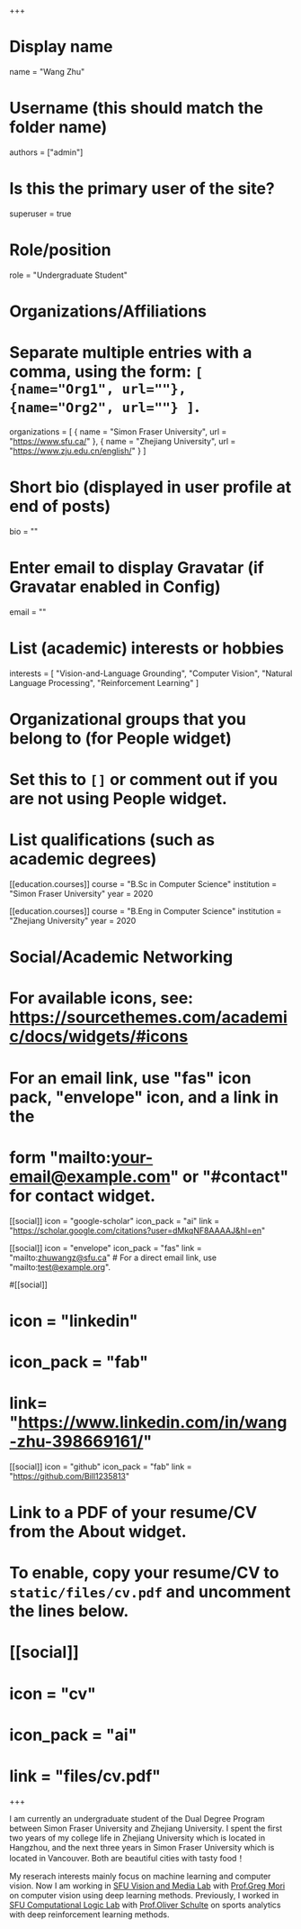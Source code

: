 +++
# Display name
name = "Wang Zhu"

# Username (this should match the folder name)
authors = ["admin"]

# Is this the primary user of the site?
superuser = true

# Role/position
role = "Undergraduate Student"

# Organizations/Affiliations
#   Separate multiple entries with a comma, using the form: `[ {name="Org1", url=""}, {name="Org2", url=""} ]`.
organizations = [ { name = "Simon Fraser University", url = "https://www.sfu.ca/" }, { name = "Zhejiang University", url = "https://www.zju.edu.cn/english/" } ]

# Short bio (displayed in user profile at end of posts)
bio = ""

# Enter email to display Gravatar (if Gravatar enabled in Config)
email = ""

# List (academic) interests or hobbies
interests = [
  "Vision-and-Language Grounding",
  "Computer Vision",
  "Natural Language Processing",
  "Reinforcement Learning"
]

# Organizational groups that you belong to (for People widget)
# Set this to `[]` or comment out if you are not using People widget.

# List qualifications (such as academic degrees)
[[education.courses]]
  course = "B.Sc in Computer Science"
  institution = "Simon Fraser University"
  year = 2020

[[education.courses]]
  course = "B.Eng in Computer Science"
  institution = "Zhejiang University"
  year = 2020


# Social/Academic Networking
# For available icons, see: https://sourcethemes.com/academic/docs/widgets/#icons
#   For an email link, use "fas" icon pack, "envelope" icon, and a link in the
#   form "mailto:your-email@example.com" or "#contact" for contact widget.

[[social]]
  icon = "google-scholar"
  icon_pack = "ai"
  link = "https://scholar.google.com/citations?user=dMkqNF8AAAAJ&hl=en"


[[social]]
  icon = "envelope"
  icon_pack = "fas"
  link = "mailto:zhuwangz@sfu.ca"  # For a direct email link, use "mailto:test@example.org".

#[[social]]
#  icon = "linkedin"
#  icon_pack = "fab"
#  link= "https://www.linkedin.com/in/wang-zhu-398669161/"

[[social]]
  icon = "github"
  icon_pack = "fab"
  link = "https://github.com/Bill1235813"
  
# Link to a PDF of your resume/CV from the About widget.
# To enable, copy your resume/CV to `static/files/cv.pdf` and uncomment the lines below.
# [[social]]
#   icon = "cv"
#   icon_pack = "ai"
#   link = "files/cv.pdf"

+++

I am currently an undergraduate student of the Dual Degree Program 
between Simon Fraser University and Zhejiang University. 
I spent the first two years of my college life in Zhejiang University which is located in Hangzhou, 
and the next three years in Simon Fraser University which is located in Vancouver. 
Both are beautiful cities with tasty food！

My reserach interests mainly focus on machine learning and computer vision. 
Now I am working in <a href="http://vml.cs.sfu.ca/" target="_blank">SFU Vision and Media Lab</a> 
with <a href="http://www.cs.sfu.ca/~mori/" target="_blank">Prof.Greg Mori</a> 
on computer vision using deep learning methods. 
Previously, I worked in <a href="http://www.sfu.ca/computationallogic/" target="_blank">SFU Computational Logic Lab</a> 
with <a href="https://www.cs.sfu.ca/~oschulte/" target="_blank">Prof.Oliver Schulte</a> 
on sports analytics with deep reinforcement learning methods.
